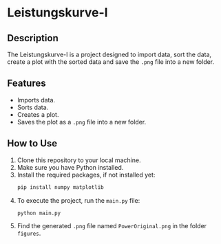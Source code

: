 # Leistungskurve-I
## Description
The Leistungskurve-I is a project designed to import data, sort the data, create a plot with the sorted data and save the `.png` file into a new folder.
## Features
- Imports data. 
- Sorts data.
- Creates a plot.
- Saves the plot as a `.png` file into a new folder.
## How to Use
1. Clone this repository to your local machine.
2. Make sure you have Python installed.
3. Install the required packages, if not installed yet:
    ```bash
    pip install numpy matplotlib
    ```
4. To execute the project, run the `main.py` file:
     ```bash
    python main.py
    ```
5. Find the generated `.png` file named `PowerOriginal.png` in the folder `figures`.
